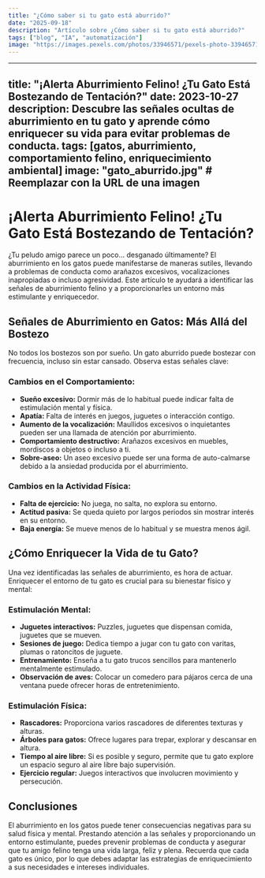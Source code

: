 ```yaml
---
title: "¿Cómo saber si tu gato está aburrido?"
date: "2025-09-18"
description: "Artículo sobre ¿Cómo saber si tu gato está aburrido?"
tags: ["blog", "IA", "automatización"]
image: "https://images.pexels.com/photos/33946571/pexels-photo-33946571.jpeg?auto=compress&cs=tinysrgb&h=350"
---
```


---
title: "¡Alerta Aburrimiento Felino! ¿Tu Gato Está Bostezando de Tentación?"
date: 2023-10-27
description: Descubre las señales ocultas de aburrimiento en tu gato y aprende cómo enriquecer su vida para evitar problemas de conducta.
tags: [gatos, aburrimiento, comportamiento felino, enriquecimiento ambiental]
image: "gato_aburrido.jpg" # Reemplazar con la URL de una imagen
---

# ¡Alerta Aburrimiento Felino! ¿Tu Gato Está Bostezando de Tentación?

¿Tu peludo amigo parece un poco... desganado últimamente?  El aburrimiento en los gatos puede manifestarse de maneras sutiles, llevando a problemas de conducta como arañazos excesivos, vocalizaciones inapropiadas o incluso agresividad.  Este artículo te ayudará a identificar las señales de aburrimiento felino y a proporcionarles un entorno más estimulante y enriquecedor.


## Señales de Aburrimiento en Gatos: Más Allá del Bostezo

No todos los bostezos son por sueño. Un gato aburrido puede bostezar con frecuencia, incluso sin estar cansado.  Observa estas señales clave:

### Cambios en el Comportamiento:

* **Sueño excesivo:**  Dormir más de lo habitual puede indicar falta de estimulación mental y física.
* **Apatía:**  Falta de interés en juegos, juguetes o interacción contigo.
* **Aumento de la vocalización:**  Maullidos excesivos o inquietantes pueden ser una llamada de atención por aburrimiento.
* **Comportamiento destructivo:**  Arañazos excesivos en muebles, mordiscos a objetos o incluso a ti.
* **Sobre-aseo:**  Un aseo excesivo puede ser una forma de auto-calmarse debido a la ansiedad producida por el aburrimiento.


### Cambios en la Actividad Física:

* **Falta de ejercicio:**  No juega, no salta, no explora su entorno.
* **Actitud pasiva:**  Se queda quieto por largos periodos sin mostrar interés en su entorno.
* **Baja energía:**  Se mueve menos de lo habitual y se muestra menos ágil.


## ¿Cómo Enriquecer la Vida de tu Gato?

Una vez identificadas las señales de aburrimiento, es hora de actuar.  Enriquecer el entorno de tu gato es crucial para su bienestar físico y mental:

### Estimulación Mental:

* **Juguetes interactivos:**  Puzzles, juguetes que dispensan comida, juguetes que se mueven.
* **Sesiones de juego:**  Dedica tiempo a jugar con tu gato con varitas, plumas o ratoncitos de juguete.
* **Entrenamiento:**  Enseña a tu gato trucos sencillos para mantenerlo mentalmente estimulado.
* **Observación de aves:**  Colocar un comedero para pájaros cerca de una ventana puede ofrecer horas de entretenimiento.


### Estimulación Física:

* **Rascadores:**  Proporciona varios rascadores de diferentes texturas y alturas.
* **Árboles para gatos:**  Ofrece lugares para trepar, explorar y descansar en altura.
* **Tiempo al aire libre:**  Si es posible y seguro, permite que tu gato explore un espacio seguro al aire libre bajo supervisión.
* **Ejercicio regular:**  Juegos interactivos que involucren movimiento y persecución.


## Conclusiones

El aburrimiento en los gatos puede tener consecuencias negativas para su salud física y mental.  Prestando atención a las señales y proporcionando un entorno estimulante, puedes prevenir problemas de conducta y asegurar que tu amigo felino tenga una vida larga, feliz y plena.  Recuerda que cada gato es único, por lo que debes adaptar las estrategias de enriquecimiento a sus necesidades e intereses individuales.
